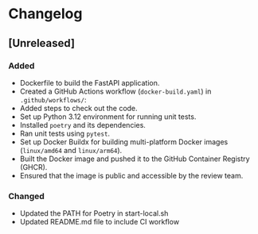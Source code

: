 # Changelog

## [Unreleased]
### Added
- Dockerfile to build the FastAPI application.
-  Created a GitHub Actions workflow (`docker-build.yaml`) in `.github/workflows/`:
  - Added steps to check out the code.
  - Set up Python 3.12 environment for running unit tests.
  - Installed `poetry` and its dependencies.
  - Ran unit tests using `pytest`.
  - Set up Docker Buildx for building multi-platform Docker images (`linux/amd64` and `linux/arm64`).
  - Built the Docker image and pushed it to the GitHub Container Registry (GHCR).
  - Ensured that the image is public and accessible by the review team.

### Changed
- Updated the PATH for Poetry in start-local.sh
- Updated README.md file to include CI workflow
